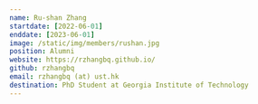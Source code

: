 ```yaml
---
name: Ru-shan Zhang
startdate: [2022-06-01]
enddate: [2023-06-01]
image: /static/img/members/rushan.jpg
position: Alumni
website: https://rzhangbq.github.io/
github: rzhangbq
email: rzhangbq (at) ust.hk
destination: PhD Student at Georgia Institute of Technology
---
```

